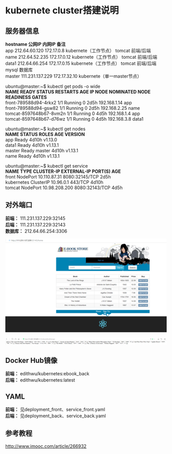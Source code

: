 # kubernete cluster搭建说明

## 服务器信息
**hostname                      公网IP           内网IP 备注**  
app     212.64.60.120	172.17.0.8  kubernete（工作节点） tomcat 前端/后端  
name	212.64.52.235	172.17.0.12 kubernete（工作节点） tomcat 前端/后端  
data1	212.64.66.254	172.17.0.15 kubernete（工作节点） tomcat 前端/后端 mysql 数据库  
master  111.231.137.229	172.17.32.10    kubernete（单一master节点）  

ubuntu@master:~$ kubectl get pods -o wide  
**NAME                      READY   STATUS    RESTARTS   AGE    IP             NODE    NOMINATED NODE   READINESS GATES**  
front-789588d94-4rkx2     1/1     Running   0          2d5h   192.168.1.14   app     <none>           <none>  
front-789588d94-gsw82     1/1     Running   0          2d5h   192.168.2.25   name    <none>           <none>  
tomcat-8597648b67-8vm2n   1/1     Running   0          4d5h   192.168.1.4    app     <none>           <none>  
tomcat-8597648b67-d76wz   1/1     Running   0          4d5h   192.168.3.8    data1   <none>           <none>  

ubuntu@master:~$ kubectl get nodes  
**NAME     STATUS   ROLES    AGE     VERSION**  
app      Ready    <none>   4d10h   v1.13.0  
data1    Ready    <none>   4d10h   v1.13.1  
master   Ready    master   4d10h   v1.13.1  
name     Ready    <none>   4d10h   v1.13.1  

ubuntu@master:~$ kubectl get service  
**NAME         TYPE        CLUSTER-IP      EXTERNAL-IP   PORT(S)          AGE**  
front        NodePort    10.110.87.31    <none>        8080:32145/TCP   2d5h  
kubernetes   ClusterIP   10.96.0.1       <none>        443/TCP          4d10h  
tomcat       NodePort    10.98.208.200   <none>        8080:32143/TCP   4d5h  


## 对外端口
**前端：**
111.231.137.229:32145  
**后端：**
111.231.137.229:32143  
**数据库：**
212.64.66.254:3306  

![avatar](https://raw.githubusercontent.com/black197/Introduction-to-Large-scale-cluster-management-system/milky/pics/QQ%E5%9B%BE%E7%89%8720190106202918.png)  

![avatar](https://raw.githubusercontent.com/black197/Introduction-to-Large-scale-cluster-management-system/milky/pics/QQ%E5%9B%BE%E7%89%8720190106202916.png)  

## Docker Hub镜像
**前端：**
edithwu/kubernetes:ebook_back  
**后端：**
edithwu/kubernetes:latest

## YAML
**前端：**
见deployment_front、service_front.yaml  
**后端：**
见deployment_back、service_back.yaml  

## 参考教程
http://www.imooc.com/article/266932  
